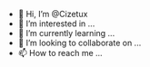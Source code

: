- 👋 Hi, I’m @Cizetux
- 👀 I’m interested in ...
- 🌱 I’m currently learning ...
- 💞️ I’m looking to collaborate on ...
- 📫 How to reach me ...

<!---
Cizetux/Cizetux is a ✨ special ✨ repository because its `README.md` (this file) appears on your GitHub profile.
You can click the Preview link to take a look at your changes.
--->
